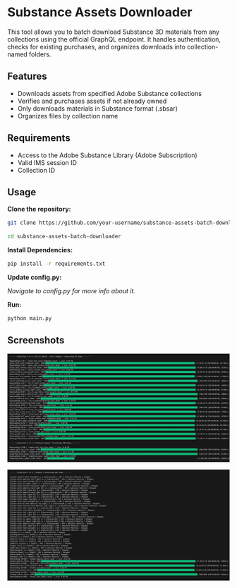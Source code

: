 # Substance Assets Downloader

This tool allows you to batch download Substance 3D materials from any collections using the official GraphQL endpoint. It handles authentication, checks for existing purchases, and organizes downloads into collection-named folders.

## Features

- Downloads assets from specified Adobe Substance collections
- Verifies and purchases assets if not already owned
- Only downloads materials in Substance format (.sbsar)
- Organizes files by collection name

## Requirements

- Access to the Adobe Substance Library (Adobe Subscription)
- Valid IMS session ID
- Collection ID

## Usage

**Clone the repository:**

```bash
git clone https://github.com/your-username/substance-assets-batch-downloader.git
```
```bash
cd substance-assets-batch-downloader
```

**Install Dependencies:**

```bash
pip install -r requirements.txt
```

**Update config.py:**

*Navigate to config.py for more info about it.*

**Run:**

```bash
python main.py
```

## Screenshots

![main_screenshot](.project_screenshots/main_screenshot.jpg)

![verifying_filetype](.project_screenshots/verifying_filetype.jpg)